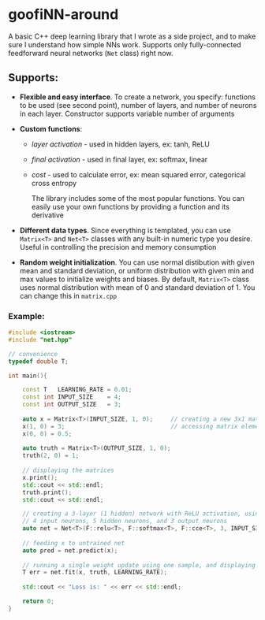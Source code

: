 # goofiNN-around

A basic C++ deep learning library that I wrote as a side project, and to make sure I understand how simple NNs work. Supports only fully-connected feedforward neural networks (`Net` class) right now.

## **Supports**:
  
  * **Flexible and easy interface**. To create a network, you specify: functions to be used (see second point), number of layers, and number of neurons in each layer. Constructor supports variable number of arguments
    
  * **Custom functions**: 
    * _layer activation_ - used in hidden layers, ex: tanh, ReLU
    * _final activation_ - used in final layer, ex: softmax, linear
    * _cost_ - used to calculate error, ex: mean squared error, categorical cross entropy

      The library includes some of the most popular functions. You can easily use your own functions by providing a function and its derivative

  * **Different data types**. Since everything is templated, you can use `Matrix<T>` and `Net<T>` classes with any built-in numeric type you desire. Useful in controlling the precision and memory consumption

  * **Random weight initialization**. You can use normal distibution with given mean and standard deviation, or uniform distribution with given min and max values to initialize weights and biases. By default, `Matrix<T>` class uses normal distribution with mean of 0 and standard deviation of 1. You can change this in `matrix.cpp`


### **Example**:

```C++
#include <iostream>
#include "net.hpp"

// convenience
typedef double T;

int main(){

    const T   LEARNING_RATE = 0.01;
    const int INPUT_SIZE    = 4;
    const int OUTPUT_SIZE   = 3;
    
    auto x = Matrix<T>(INPUT_SIZE, 1, 0);     // creating a new 3x1 matrix (column vector) filled with zeros
    x(1, 0) = 3;                              // accessing matrix elements
    x(0, 0) = 0.5;
    
    auto truth = Matrix<T>(OUTPUT_SIZE, 1, 0);
    truth(2, 0) = 1;
    
    // displaying the matrices
    x.print();
    std::cout << std::endl;
    truth.print();
    std::cout << std::endl;

    // creating a 3-layer (1 hidden) network with ReLU activation, using a softmax layer and cross-entropy loss
    // 4 input neurons, 5 hidden neurons, and 3 output neurons
    auto net = Net<T>(F::relu<T>, F::softmax<T>, F::cce<T>, 3, INPUT_SIZE, 5, OUTPUT_SIZE);
    
    // feeding x to untrained net
    auto pred = net.predict(x);
    
    // running a single weight update using one sample, and displaying loss 
    T err = net.fit(x, truth, LEARNING_RATE);
    
    std::cout << "Loss is: " << err << std::endl;

    return 0;
}

```
